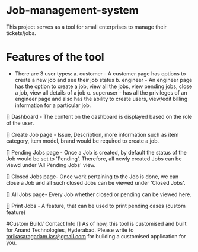 # Job-management-system
This project serves as a tool for small enterprises to manage their tickets/jobs. 

# Features of the tool
* There are 3 user types:
   a. customer - A customer page has options to create a new job and see their job status
   b. engineer - An engineer page has the option to create a job, view all the jobs, view pending jobs, close a job, view all details of a job
   c. superuser - has all the privileges of an engineer page and also has the ability to create users, view/edit billing information for a particular job.

[] Dashboard - The content on the dashboard is displayed based on the role of the user.

[] Create Job page - Issue, Description, more information such as item category, item model, brand would be required to create a job.

[] Pending Jobs page - Once a Job is created, by default the status of the Job would be set to 'Pending'. Therefore, all newly created Jobs can be viewd under 'All Pending Jobs' view.

[] Closed Jobs page- Once work pertaining to the Job is done, we can close a Job and all such closed Jobs can be viewed under 'Closed Jobs'.

[] All Jobs page- Every Job whether closed or pending can be viewed here.

[] Print Jobs - A feature, that can be used to print pending cases (custom feature) 

#Custom Build/ Contact Info
[] As of now, this tool is customised and built for Anand Technologies, Hyderabad. 
Please write to torikasaragadam.ias@gmail.com for building a customised application for you.

